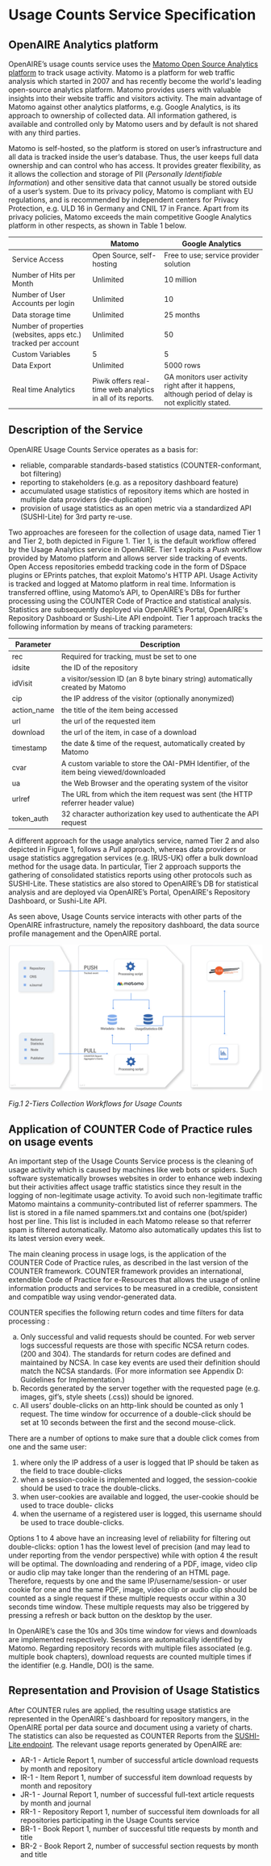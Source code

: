 # Usage Counts Service Specification

## OpenAIRE Analytics platform
OpenAIRE’s usage counts service uses the [Matomo Open Source Analytics platform][matomo] to track usage activity. Matomo is a platform for web traffic analysis which started in 2007 and has recently become the world's leading open-source analytics platform. Matomo provides users with valuable insights into their website traffic and visitors activity.  The main advantage of Matomo against other analytics platforms, e.g. Google Analytics, is its approach to ownership of collected data. All information gathered, is available and controlled only by Matomo users and by default is not shared with any third parties.

Matomo is self-hosted, so the platform is stored on user’s infrastructure and all data is tracked inside the user’s database. Thus, the user keeps full data ownership and can control who has access. It provides greater flexibility, as it allows the collection and storage of PII (*Personally Identifiable Information*) and other sensitive data that cannot usually be stored outside of a user’s system. Due to its privacy policy, Matomo is compliant with EU regulations, and is recommended by independent centers for Privacy Protection, e.g. ULD 16  in Germany and CNIL 17  in France. Apart from its privacy policies, Matomo exceeds the main competitive Google Analytics platform in other respects, as shown in Table 1 below.

| 			 | Matomo | Google Analytics
------------ | ------------- | -------------
|Service Access | Open Source, self-hosting | Free to use; service provider solution
|Number of Hits per Month | Unlimited | 10 million
|Number of User Accounts per login | Unlimited | 10
|Data storage time | Unlimited | 25 months
|Number of properties (websites,  apps  etc.) tracked per account | Unlimited | 50
|Custom Variables | 5 | 5
|Data Export | Unlimited | 5000 rows
|Real time Analytics  | Piwik  offers  real-time  web analytics in all of its reports. |GA monitors user activity right after it happens, although period of delay is not explicitly stated.

## Description of the Service

OpenAIRE Usage Counts Service operates as a basis for:

* reliable, comparable standards-based statistics (COUNTER-conformant, bot filtering)
* reporting to stakeholders (e.g. as a repository dashboard feature)  
* accumulated usage statistics of repository items which are hosted in multiple data providers (de-duplication)
* provision of usage statistics as an open metric via a standardized API (SUSHI-Lite) for 3rd party re-use.

Two approaches are foreseen for the collection of usage data, named Tier 1 and Tier 2, both depicted in Figure 1. Tier 1, is the default workflow offered by the Usage Analytics service in OpenAIRE. Tier 1 exploits a *Push* workflow provided by Matomo platform and allows server side tracking of events. Open Access repositories embedd tracking code in the form of DSpace plugins or EPrints patches, that exploit Matomo's HTTP API. Usage Activity is tracked and logged at Matomo platform in real time. Ιnformation is transferred offline, using Matomo’s API, to OpenAIRE’s DBs for further processing using the COUNTER Code of Practice and statistical analysis. Statistics are subsequently deployed via OpenAIRE’s Portal, OpenAIRE's Repository Dashboard or Sushi-Lite API endpoint. Tier 1 approach tracks the following information by means of tracking parameters:


| Parameter | Description
------------ | -------------
| rec | Required for tracking, must be set to one
| idsite | the ID of the repository
| idVisit | a visitor/session ID (an 8 byte binary string) automatically created by Matomo  
| cip |the IP address of the visitor (optionally anonymized)
| action_name | the title of the item being accessed
| url |the url of the requested item
| download | the url of the item, in case of a download
| timestamp | the date & time of the request, automatically created by Matomo
| cvar | A custom variable to store the OAI-PMH Identifier, of the item being viewed/downloaded
| ua | the Web Browser and the operating system of the visitor
| urlref | The URL from which the item request was sent (the HTTP referrer header value)
| token_auth | 32 character authorization key used to authenticate the API request


A different approach for the usage analytics service, named Tier 2 and also depicted in Figure 1, follows a *Pull* approach, whereas data providers or usage statistics aggregation services (e.g. IRUS-UK) offer a bulk download method for the usage data. In particular, Tier 2 approach supports the gathering of consolidated statistics reports using other protocols such as SUSHI-Lite. These statistics are also stored to OpenAIRE’s DB for statistical analysis and are deployed via OpenAIRE’s Portal, OpenAIRE's Repository Dashboard, or Sushi-Lite API.


As seen above, Usage Counts service interacts with other parts of the OpenAIRE infrastructure, namely the repository dashboard, the data source profile management and the OpenAIRE portal.

<!-- ![](/img/TiersCollectionWorkflows.png) -->
![Alt Text](/img/TiersCollectionWorkflows.png)

*Fig.1 2-Tiers Collection Workflows for Usage Counts*

## Application of COUNTER Code of Practice rules on usage events

An important step of the Usage Counts Service process is the cleaning of usage activity which is caused by machines like web bots or spiders. Such software systematically browses websites in order to enhance web indexing but their activities affect usage traffic statistics since they result in the logging of non-legitimate usage activity. To avoid such non-legitimate traffic Matomo maintains a community-contributed list of referrer spammers. The list is stored in a file named spammers.txt and contains one (bot/spider) host per line. This list is included in each Matomo release so that referrer spam is filtered automatically. Matomo also automatically updates this list to its latest version every week.

 The main cleaning process in usage logs, is the application of the COUNTER Code of Practice rules, as described in the last version of the COUNTER framework. COUNTER framework provides an international, extendible Code of Practice for e-Resources that allows the usage of online information products and services to be measured in a credible, consistent and compatible way using vendor-generated data.

COUNTER specifies the following return codes and time filters for data processing :

<ol type="a">
  <li>Only successful and valid requests should be counted. For web server logs successful requests are those with specific NCSA return codes. (200 and 304). The standards for return codes are defined and maintained by NCSA. In case key events are used their definition should match the NCSA standards. (For more information see Appendix D: Guidelines for Implementation.)</li>
  <li>Records generated by the server together with the requested page (e.g. images, gif’s, style sheets (.css)) should be ignored.</li>
  <li>All users’ double-clicks on an http-link should be counted as only 1 request. The time window for occurrence of a double-click should be set at 10 seconds between the first and the second mouse-click.</li>
</ol>

There are a number of options to make sure that a double click comes from one and the same user:

1.	where only the IP address of a user is logged that IP should be taken as the field to trace double-clicks
2.	when a session-cookie is implemented and logged, the session-cookie should be used to trace the double-clicks.
3.	when user-cookies are available and logged, the user-cookie should be used to trace double- clicks
4.	when the username of a registered user is logged, this username should be used to trace double-clicks.

Options 1 to 4 above have an increasing level of reliability for filtering out double-clicks: option 1 has the lowest level of precision (and may lead to under reporting from the vendor perspective) while with option 4 the result will be optimal. The downloading and rendering of a PDF, image, video clip or audio clip may take longer than the rendering of an HTML page. Therefore, requests by one and the same IP/username/session- or user cookie for one and the same PDF, image, video clip or audio clip should be counted as a single request if these multiple requests occur within a 30 seconds time window. These multiple requests may also be triggered by pressing a refresh or back button on the desktop by the user.

In OpenAIRE’s case the 10s and 30s time window for views and downloads are implemented respectively. Sessions are automatically identified by Matomo. Regarding repository records with multiple files associated (e.g. multiple book chapters), download requests are counted multiple times if the identifier (e.g. Handle, DOI) is the same.


## Representation and Provision of Usage Statistics

After COUNTER rules are applied, the resulting usage statistics are represented in the OpenAIRE's dashboard for repository mangers, in the OpenAIRE portal per data source and document using a variety of charts. The statistics can also be requested as COUNTER Reports from the [SUSHI-Lite endpoint][sushiliteendpoint]. The relevant usage reports generated by OpenAIRE are:

* AR-1 - Article Report 1, number of successful article download requests by month and repository
* IR-1 - Item Report 1, number of successful item download requests by month and repository
* JR-1 - Journal Report 1, number of successful full-text article requests by month and journal
* RR-1 - Repository Report 1, number of successful item downloads for all repositories participating in the Usage Counts service
* BR-1 - Book Report 1, number of successful title requests by month and title
* BR-2 - Book Report 2, number of successful section requests by month and title

[sushiliteendpoint]: http://beta.services.openaire.eu/usagestats/sushilite/
[matomo]: https://matomo.org/
